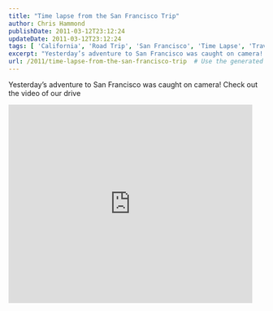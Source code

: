 ```yaml
---
title: "Time lapse from the San Francisco Trip"
author: Chris Hammond
publishDate: 2011-03-12T23:12:24
updateDate: 2011-03-12T23:12:24
tags: [ 'California', 'Road Trip', 'San Francisco', 'Time Lapse', 'Travel', 'Video' ]
excerpt: "Yesterday’s adventure to San Francisco was caught on camera! Check out the video of our drive  "
url: /2011/time-lapse-from-the-san-francisco-trip  # Use the generated URL with year
---
```

<p>Yesterday’s adventure to San Francisco was caught on camera! Check out the video of our drive</p>  <p><iframe title="YouTube video player" height="390" src="https://www.youtube.com/embed/H9s9y1-7HCU" frameborder="0" width="480" allowfullscreen="allowfullscreen"></iframe></p>
